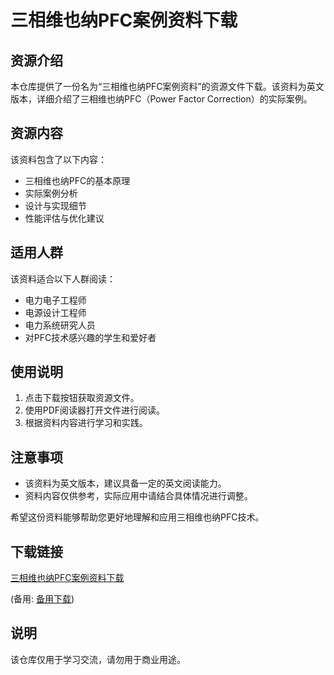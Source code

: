 # 三相维也纳PFC案例资料下载

## 资源介绍

本仓库提供了一份名为“三相维也纳PFC案例资料”的资源文件下载。该资料为英文版本，详细介绍了三相维也纳PFC（Power Factor Correction）的实际案例。

## 资源内容

该资料包含了以下内容：

- 三相维也纳PFC的基本原理
- 实际案例分析
- 设计与实现细节
- 性能评估与优化建议

## 适用人群

该资料适合以下人群阅读：

- 电力电子工程师
- 电源设计工程师
- 电力系统研究人员
- 对PFC技术感兴趣的学生和爱好者

## 使用说明

1. 点击下载按钮获取资源文件。
2. 使用PDF阅读器打开文件进行阅读。
3. 根据资料内容进行学习和实践。

## 注意事项

- 该资料为英文版本，建议具备一定的英文阅读能力。
- 资料内容仅供参考，实际应用中请结合具体情况进行调整。

希望这份资料能够帮助您更好地理解和应用三相维也纳PFC技术。

## 下载链接
[三相维也纳PFC案例资料下载](https://pan.quark.cn/s/8fb7f8a50648) 

(备用: [备用下载](https://pan.baidu.com/s/1P3q0_9S8wiJi2ndDrL_unQ?pwd=1234))

## 说明

该仓库仅用于学习交流，请勿用于商业用途。
